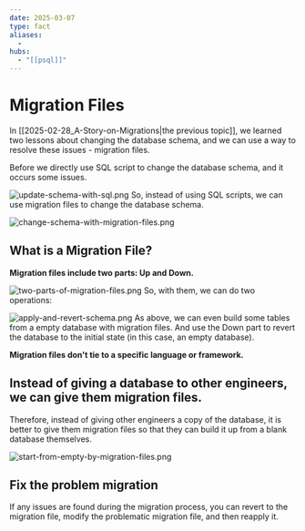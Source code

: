 ```yaml
---
date: 2025-03-07
type: fact
aliases:
  -
hubs:
  - "[[psql]]"
---
```


# Migration Files

In [[2025-02-28_A-Story-on-Migrations|the previous topic]], we learned two lessons about changing the database schema, and we can use a way to resolve these issues - migration files.

Before we directly use SQL script to change the database schema, and it occurs some issues.

![update-schema-with-sql.png](../assets/imgs/update-schema-with-sql.png)
So, instead of using SQL scripts, we can use migration files to change the database schema.

![change-schema-with-migration-files.png](../assets/imgs/change-schema-with-migration-files.png)
## What is a Migration File?

**Migration files include two parts: Up and Down.**

![two-parts-of-migration-files.png](../assets/imgs/two-parts-of-migration-files.png)
So, with them, we can do two operations:

![apply-and-revert-schema.png](../assets/imgs/apply-and-revert-schema.png)
As above, we can even build some tables from a empty database with migration files. And use the Down part to revert the database to the initial state (in this case, an empty database).


**Migration files don't tie to a specific language or framework.**


## Instead of giving a database to other engineers, we can give them migration files. 

Therefore, instead of giving other engineers a copy of the database, it is better to give them migration files so that they can build it up from a blank database themselves.

![start-from-empty-by-migration-files.png](../assets/imgs/start-from-empty-by-migration-files.png)
## Fix the problem migration

If any issues are found during the migration process, you can revert to the migration file, modify the problematic migration file, and then reapply it.



